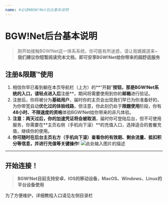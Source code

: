 ```yaml
---
name: #必读#BGW!Net后台基本说明
---
```


# BGW!Net后台基本说明

> 刚开始接触BGW!Net这一体系系统，你可能有所迷惑，请让我娓娓道来~ **我们建议你短暂阅读完本文档，即可安享BGW!Net给你带来的超舒适服务**

## 注册&限題™使用
1. 相信你早已看到躺在本页导航栏（上方）的**“开翻”**按钮，那是BGW!Net系统的入口，请轻点进入后**注册**，期间将需要使用到你的**邮箱**进行验证。
2. 注册后，你将被分为**基础用户**，届时你的主页会出现我们早已为你准备好的，为你带宽自动**优化过的体验线路**，但注意，你此刻仍处于**限題使用**阶段，你有**48小时、不限速度的资格**体验BGW!Net给你带来的非凡体验。
3. **注意：**两天过后，你的**加速凭证将会被取消**，届时你可登陆后台，但不可使用服务，你需要在**主页右侧（手机向下滚）**的充值入口，选择适合的套餐充值，继续你的使用。
4. **你可随时在后台主页右方（手机向下滚）查看你的有效期、剩余流量、抵扣积分等信息，并进行充值等关键操作**!
![此处输入图片的描述][1]

----------

## 开始连接！

> **BGW!Net目前支持安卓、IOS的移动设备，MacOS、Windows、Linux的平台设备使用**

为了方便维护，详细教程入口请见左侧目录栏


  [1]: https://raw.githubusercontent.com/LYJSPEEDX/bgwdocs/master/main.png
